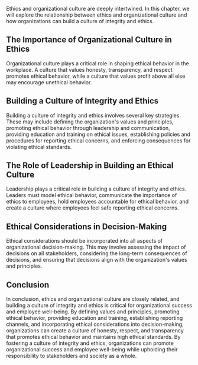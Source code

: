 
Ethics and organizational culture are deeply intertwined. In this chapter, we will explore the relationship between ethics and organizational culture and how organizations can build a culture of integrity and ethics.

The Importance of Organizational Culture in Ethics
--------------------------------------------------

Organizational culture plays a critical role in shaping ethical behavior in the workplace. A culture that values honesty, transparency, and respect promotes ethical behavior, while a culture that values profit above all else may encourage unethical behavior.

Building a Culture of Integrity and Ethics
------------------------------------------

Building a culture of integrity and ethics involves several key strategies. These may include defining the organization's values and principles, promoting ethical behavior through leadership and communication, providing education and training on ethical issues, establishing policies and procedures for reporting ethical concerns, and enforcing consequences for violating ethical standards.

The Role of Leadership in Building an Ethical Culture
-----------------------------------------------------

Leadership plays a critical role in building a culture of integrity and ethics. Leaders must model ethical behavior, communicate the importance of ethics to employees, hold employees accountable for ethical behavior, and create a culture where employees feel safe reporting ethical concerns.

Ethical Considerations in Decision-Making
-----------------------------------------

Ethical considerations should be incorporated into all aspects of organizational decision-making. This may involve assessing the impact of decisions on all stakeholders, considering the long-term consequences of decisions, and ensuring that decisions align with the organization's values and principles.

Conclusion
----------

In conclusion, ethics and organizational culture are closely related, and building a culture of integrity and ethics is critical for organizational success and employee well-being. By defining values and principles, promoting ethical behavior, providing education and training, establishing reporting channels, and incorporating ethical considerations into decision-making, organizations can create a culture of honesty, respect, and transparency that promotes ethical behavior and maintains high ethical standards. By fostering a culture of integrity and ethics, organizations can promote organizational success and employee well-being while upholding their responsibility to stakeholders and society as a whole.
